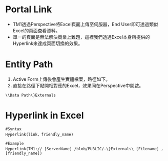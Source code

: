 # Portal Link
 * TM1透過Perspective將Excel頁面上傳至伺服器，End User即可透過類似Excel的頁面查看資料。
 * 單一的頁面是無法解決商業上難題，這裡我們透過Excel本身所提供的Hyperlink來達成頁面切換的效果。
 
# Entity Path
 1. Active Form上傳後會產生實體檔案，路徑如下。
 2. 直接在路徑下點開相對應的Excel，效果同在Perspective中開啟。
  ```
  \\Data Path\}Externals
  ```

# Hyperlink in Excel
  ```
  #Syntax
  Hyperlink(link，friendly_name)
  
  #Example
  Hyperlink(TM1:// [ServerName] /blob/PUBLIC/.\}Externals\ [Filename] ，[friendly_name])
  ```
  
  
  
  
